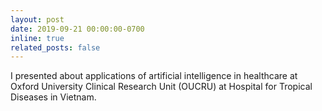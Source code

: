 ```yaml
---
layout: post
date: 2019-09-21 00:00:00-0700
inline: true
related_posts: false
---
```


I presented about applications of artificial intelligence in healthcare at Oxford University Clinical Research Unit (OUCRU) at Hospital for Tropical Diseases in Vietnam.